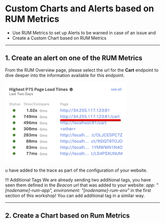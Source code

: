 # Custom Charts and Alerts based on RUM Metrics

* Use RUM Metrics to set up Alerts to be warned in case of an issue and 
* Create a Custom Chart based on RUM Metrics

---
## 1.  Create an alert on one of the RUM Metrics 
From the RUM Overview page, please select the url for the **Cart** endpoint to dive deeper into the information available for this endpoint.

![RUM-Cart2](../images/rum/RUM-select-cart.png)

u have added to the trace as part of the configuration of your website.

!!! Additional Tags
    We are already sending two additional tags, you have seen them defined in the *Beacon url* that was added to your website:  *app: "[nodename]-rum-app", environment: "[nodename]-rum-env"* in the first section of this workshop!
    You can add additional tag in a similar way.

---
## 2. Create a Chart based on Rum Metrics
 
